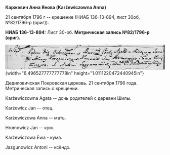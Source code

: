 **Каржевич Анна Янова (Karżewiczowna Anna)**

21 сентября 1796 г -- крещение (НИАБ 136-13-894, лист 30об, №82/1796-р
(ориг)).

**НИАБ 136-13-894:** Лист 30-об. **Метрическая запись №82/1796-р
(ориг).**

![](./media/a2e06795d499c079425b62a8856724df2fbf12e0.png){width="6.496527777777778in"
height="1.0111220472440945in"}

Дедиловичская Покровская церковь. 21 сентября 1796 года. Метрическая
запись о крещении.

Karżewiczowna Agata -- дочь родителей с деревни Шилы.

Karżewicz Jan -- отец.

Karżewiczowa Anna -- мать.

Hromowicz Jan -- кум.

Karżewiczowa Ewa - кума.

Jazgunowicz Antoni -- ксёндз.
